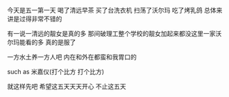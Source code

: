 今天是五一第一天 喝了清远早茶 买了台洗衣机 扫荡了沃尔玛 吃了烤乳鸽 总体来讲是过得非常不错的   

有一说一清远的靓女是真的多 那间破理工整个学校的靓女加起来都没这里一家沃尔玛能看的多 真的是服了 

一方水土养一方人吧 内在和外在都蛮和我胃口的 

such as 米嘉仪(打个比方 打个比方)

就这样先吧 希望这五天天天开心 不止这五天